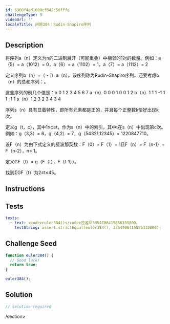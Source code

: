 ```yaml
---
id: 5900f4ed1000cf542c50fffe
challengeType: 5
videoUrl: ''
localeTitle: 问题384：Rudin-Shapiro序列
---
```


## Description
<section id="description">将序列a（n）定义为n的二进制展开（可能重叠）中相邻的1对的数量。例如：a（5）= a（1012）= 0，a（6）= a（1102）= 1，a（7）= a（1112）= 2 <p>定义序列b（n）=（ -  1）a（n）。该序列称为Rudin-Shapiro序列。还要考虑b（n）的总和序列：。 </p><p>这些序列的前几个值是：n 0 1 2 3 4 5 6 7 a（n）0 0 0 1 0 0 1 2 b（n）1 1 1 -1 1 1 -1 1 s（n）1 2 3 2 3 4 3 4 </p><p>序列s（n）具有显着特性，即所有元素都是正的，并且每个正整数k恰好出现k次。 </p><p>定义g（t，c），其中1≤c≤t，作为s（n）中的索引，其中t在s（n）中出现第c次。例如：g（3,3）= 6，g（4,2）= 7，g（54321,12345）= 1220847710。 </p><p>设F（n）为由下式定义的斐波那契数：F（0）= F（1）= 1且F（n）= F（n-1）+ F（n-2），n&gt; 1。 </p><p>定义GF（t）= g（F（t），F（t-1））。 </p><p>找到ΣGF（t）为2≤t≤45。 </p></section>

## Instructions
<section id="instructions">
</section>

## Tests
<section id='tests'>

```yml
tests:
  - text: <code>euler384()</code>应返回3354706415856333000。
    testString: assert.strictEqual(euler384(), 3354706415856333000);

```

</section>

## Challenge Seed
<section id='challengeSeed'>

<div id='js-seed'>

```js
function euler384() {
  // Good luck!
  return true;
}

euler384();

```

</div>



</section>

## Solution
<section id='solution'>

```js
// solution required
```

/section>
